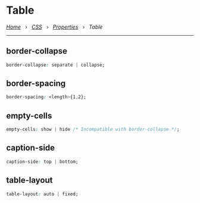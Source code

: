 # Table

*[Home](../README.md)* &nbsp; › &nbsp;
*[CSS](./css.md)* &nbsp; › &nbsp;
*[Properties](./properties.md)* &nbsp; › &nbsp;
*Table*

---

## border-collapse

```css
border-collapse: separate | collapse;
```

## border-spacing

```css
border-spacing: <length>{1,2};
```

## empty-cells

```css
empty-cells: show | hide /* Incompatible with border-collapse */;
```

## caption-side

```css
caption-side: top | bottom;
```

## table-layout

```css
table-layout: auto | fixed;
```